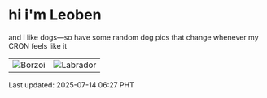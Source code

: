 # hi i'm Leoben

and i like dogs—so have some random dog pics that change whenever my CRON feels like it

|  |  |
|--------|----------|
| ![Borzoi](https://random-dog-vercel.vercel.app/api/random-borzoi?v=1752445679) | ![Labrador](https://random-dog-vercel.vercel.app/api/random-labrador?v=1752445679) |

Last updated: 2025-07-14 06:27 PHT
